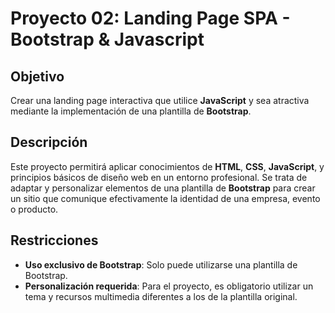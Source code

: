 # Proyecto 02: Landing Page SPA - Bootstrap & Javascript

## Objetivo

Crear una landing page interactiva que utilice **JavaScript** y sea atractiva mediante la implementación de una plantilla de **Bootstrap**.

## Descripción

Este proyecto permitirá aplicar conocimientos de **HTML**, **CSS**, **JavaScript**, y principios básicos de diseño web en un entorno profesional. Se trata de adaptar y personalizar elementos de una plantilla de **Bootstrap** para crear un sitio que comunique efectivamente la identidad de una empresa, evento o producto.

## Restricciones

- **Uso exclusivo de Bootstrap**: Solo puede utilizarse una plantilla de Bootstrap.
- **Personalización requerida**: Para el proyecto, es obligatorio utilizar un tema y recursos multimedia diferentes a los de la plantilla original.
